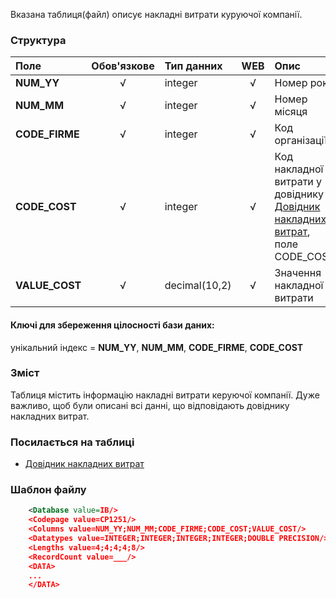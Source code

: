 Вказана таблиця(файл) описує накладні витрати куруючої компанії.

### Структура

Поле   | Обов'язкове |    Тип данних  | WEB|   Опис |
:----------------|:--:|:--------------|:--:|:--------
**NUM_YY**   | √ | integer       | √ |  Номер року
**NUM_MM**   | √ | integer   | √ | Номер місяця
**CODE_FIRME** | √ | integer   | √ | Код організації
**CODE_COST**    | √ | integer   | √ | Код накладної витрати у довіднику [Довідник накладних витрат](/Формат_файлу/Таблиця_IRCG_OVERHEAD_COSTS), поле CODE_COST
**VALUE_COST**   | √ | decimal(10,2)  | √ | Значення накладної витрати

#### Ключі для збереження цілосності бази даних:

унікальний індекс = **NUM_YY**, **NUM_MM**, **CODE_FIRME**, **CODE_COST**

### Зміст

Таблиця містить інформацію накладні витрати керуючої компанії. Дуже важливо, щоб були описані всі данні, що відповідають довіднику накладних витрат.

### Посилається на таблиці

- [Довідник накладних витрат](/Формат_файлу/Таблиця_IRCG_OVERHEAD_COSTS)

### Шаблон файлу

```XML
    <Database value=IB/>
    <Codepage value=CP1251/>
    <Columns value=NUM_YY;NUM_MM;CODE_FIRME;CODE_COST;VALUE_COST/>
    <Datatypes value=INTEGER;INTEGER;INTEGER;INTEGER;DOUBLE PRECISION/>
    <Lengths value=4;4;4;4;8/>
    <RecordCount value=___/>
    <DATA>
    ...
    </DATA>
```
